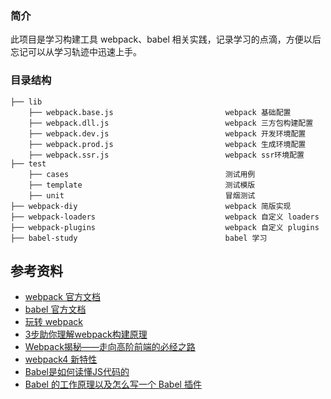 ### 简介

此项目是学习构建工具 webpack、babel 相关实践，记录学习的点滴，方便以后忘记可以从学习轨迹中迅速上手。

### 目录结构

```
├── lib
    ├── webpack.base.js                         webpack 基础配置
    ├── webpack.dll.js                          webpack 三方包构建配置          
    ├── webpack.dev.js                          webpack 开发环境配置
    ├── webpack.prod.js                         webpack 生成环境配置
    ├── webpack.ssr.js                          webpack ssr环境配置
├── test
    ├── cases                                   测试用例
    ├── template                                测试模版          
    ├── unit                                    冒烟测试
├── webpack-diy                                 webpack 简版实现
├── webpack-loaders                             webpack 自定义 loaders
├── webpack-plugins                             webpack 自定义 plugins
├── babel-study                                 babel 学习

```

## 参考资料

- [webpack 官方文档](https://webpack.js.org/)
- [babel 官方文档](https://babeljs.io/)
- [玩转 webpack](https://time.geekbang.org/course/intro/100028901)
- [3步助你理解webpack构建原理](https://learn.kaikeba.com/catalog/211875)
- [Webpack揭秘——走向高阶前端的必经之路 ](https://juejin.im/post/6844903685407916039)
- [webpack4 新特性](https://lz5z.com/webpack4-new/)
- [Babel是如何读懂JS代码的](https://zhuanlan.zhihu.com/p/27289600)
- [Babel 的工作原理以及怎么写一个 Babel 插件](https://cloud.tencent.com/developer/article/1520124)
